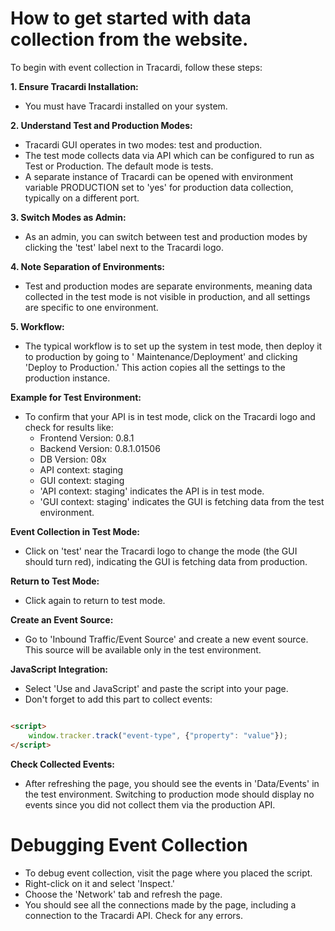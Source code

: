 # How to get started with data collection from the website.

To begin with event collection in Tracardi, follow these steps:

**1. Ensure Tracardi Installation:**

- You must have Tracardi installed on your system.

**2. Understand Test and Production Modes:**

- Tracardi GUI operates in two modes: test and production.
- The test mode collects data via API which can be configured to run as Test or Production. The default mode is tests.
- A separate instance of Tracardi can be opened with environment variable PRODUCTION set to 'yes' for production data
  collection, typically on a different port.

**3. Switch Modes as Admin:**

- As an admin, you can switch between test and production modes by clicking the 'test' label next to the Tracardi logo.

**4. Note Separation of Environments:**

- Test and production modes are separate environments, meaning data collected in the test mode is not visible in
  production, and all settings are specific to one environment.

**5. Workflow:**

- The typical workflow is to set up the system in test mode, then deploy it to production by going to '
  Maintenance/Deployment' and clicking 'Deploy to Production.' This action copies all the settings to the production
  instance.

**Example for Test Environment:**

- To confirm that your API is in test mode, click on the Tracardi logo and check for results like:
    - Frontend Version: 0.8.1
    - Backend Version: 0.8.1.01506
    - DB Version: 08x
    - API context: staging
    - GUI context: staging
    - 'API context: staging' indicates the API is in test mode.
    - 'GUI context: staging' indicates the GUI is fetching data from the test environment.

**Event Collection in Test Mode:**

- Click on 'test' near the Tracardi logo to change the mode (the GUI should turn red), indicating the GUI is fetching
  data from production.

**Return to Test Mode:**

- Click again to return to test mode.

**Create an Event Source:**

- Go to 'Inbound Traffic/Event Source' and create a new event source. This source will be available only in the test
  environment.

**JavaScript Integration:**

- Select 'Use and JavaScript' and paste the script into your page.
- Don't forget to add this part to collect events:

```html

<script>
    window.tracker.track("event-type", {"property": "value"});
</script>
```

**Check Collected Events:**

- After refreshing the page, you should see the events in 'Data/Events' in the test environment. Switching to production
  mode should display no events since you did not collect them via the production API.

# Debugging Event Collection

- To debug event collection, visit the page where you placed the script.
- Right-click on it and select 'Inspect.'
- Choose the 'Network' tab and refresh the page.
- You should see all the connections made by the page, including a connection to the Tracardi API. Check for any errors.